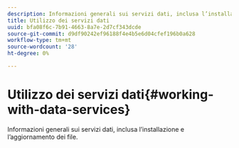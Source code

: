 ```yaml
---
description: Informazioni generali sui servizi dati, inclusa l’installazione e l’aggiornamento dei file.
title: Utilizzo dei servizi dati
uuid: bfa08f6c-7b91-4663-8a7e-2d7cf343dcde
source-git-commit: d9df90242ef96188f4e4b5e6d04cfef196b0a628
workflow-type: tm+mt
source-wordcount: '28'
ht-degree: 0%

---
```



# Utilizzo dei servizi dati{#working-with-data-services}

Informazioni generali sui servizi dati, inclusa l’installazione e l’aggiornamento dei file.

